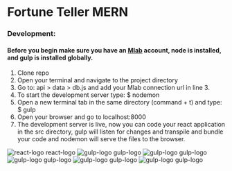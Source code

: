 # Fortune Teller MERN

### Development:
#### Before you begin make sure you have an [Mlab](https://mlab.com/welcome/) account, node is installed, and gulp is installed globally.

1. Clone repo
2. Open your terminal and navigate to the project directory
3. Go to: api > data > db.js and add your Mlab connection url in line 3.
4. To start the development server type: $ nodemon
5. Open a new terminal tab in the same directory (command + t) and type: $ gulp
6. Open your browser and go to localhost:8000
7. The development server is live, now you can code your react application in the src directory, gulp will listen for changes and transpile and bundle your code and nodemon will serve the files to the browser.

![react-logo react-logo](http://www.kadisa.lt/images/logos/react.png)
![gulp-logo gulp-logo](http://robrothedev.github.io/assets/images/gulp-logo.png)
![gulp-logo gulp-logo](http://opbeat.com/docs/static/images/stacks/logo_express.svg)
![gulp-logo gulp-logo](https://jeanlescure.io/img/logo-node.png)
![gulp-logo gulp-logo](https://camo.githubusercontent.com/f28b5bc7822f1b7bb28a96d8d09e7d79169248fc/687474703a2f2f692e696d6775722e636f6d2f4a65567164514d2e706e67)
![gulp-logo gulp-logo](http://blog.mlab.com/wp-content/uploads/2016/02/mLab-logo-onlight-300x129.png)
